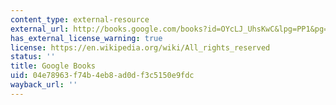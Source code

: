 ```yaml
---
content_type: external-resource
external_url: http://books.google.com/books?id=OYcLJ_UhsKwC&lpg=PP1&pg=PA9#v=onepage&q&f=false
has_external_license_warning: true
license: https://en.wikipedia.org/wiki/All_rights_reserved
status: ''
title: Google Books
uid: 04e78963-f74b-4eb8-ad0d-f3c5150e9fdc
wayback_url: ''
---
```

